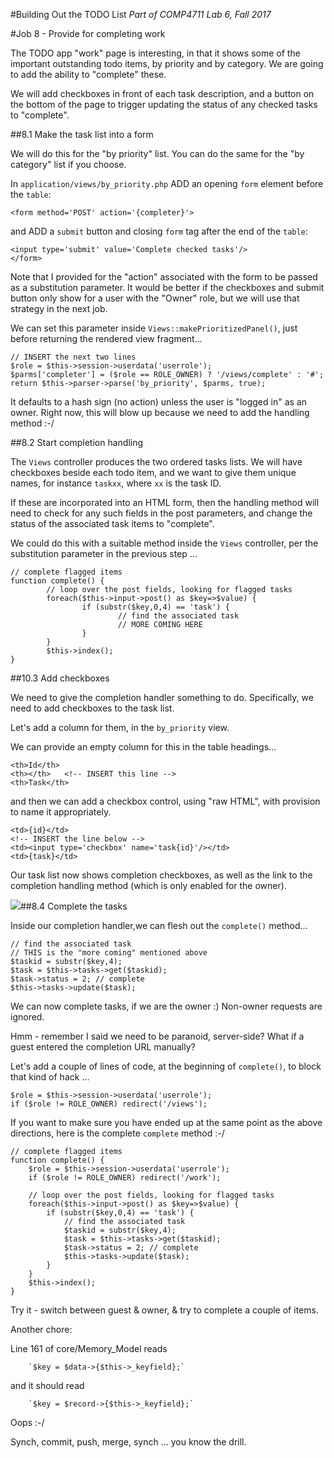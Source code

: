 #Building Out the TODO List
_Part of COMP4711 Lab 6, Fall 2017_

#Job 8 - Provide for completing work

The TODO app "work" page is interesting, in that it shows
some of the important outstanding todo items, by priority and by
category. We are going to add the ability to "complete" these.

We will add checkboxes in front of each task description,
and a button on the bottom of the page to trigger
updating the status of any checked tasks to "complete".

##8.1 Make the task list into a form

We will do this for the "by priority" list.
You can do the same for the "by category" list if
you choose.

In `application/views/by_priority.php` ADD an opening `form`
element before the `table`:

    <form method='POST' action='{completer}'>

and ADD a `submit` button and closing `form` tag after the
end of the `table`:

	<input type='submit' value='Complete checked tasks'/>
    </form>

Note that I provided for the "action" associated with the form to be
passed as a substitution parameter. It would be better if the
checkboxes and submit button only show for a user with the
"Owner" role, but we will use that strategy in the next job.

We can set this parameter inside `Views::makePrioritizedPanel()`,
just before returning the rendered view fragment...

    // INSERT the next two lines
    $role = $this->session->userdata('userrole');
    $parms['completer'] = ($role == ROLE_OWNER) ? '/views/complete' : '#';
    return $this->parser->parse('by_priority', $parms, true);

It defaults to a hash sign (no action) unless the user is "logged in"
as an owner.
Right now, this will blow up because we need to add the handling method :-/

##8.2 Start completion handling

The `Views` controller produces the two ordered tasks lists.
We will have checkboxes beside each todo item, and we want to give
them unique names, for instance `taskxx`, where `xx` is the task ID.

If these are incorporated into an HTML form, then the handling method
will need to check for any such fields in the post parameters,
and change the status of the associated task items to "complete".

We could do this with a suitable method inside the `Views` controller,
per the substitution parameter in the previous step ...

    // complete flagged items
    function complete() {
            // loop over the post fields, looking for flagged tasks
            foreach($this->input->post() as $key=>$value) {
                    if (substr($key,0,4) == 'task') {
                            // find the associated task
                            // MORE COMING HERE
                    }
            }
            $this->index();
    }

##10.3 Add checkboxes

We need to give the completion handler something to do.
Specifically, we need to add checkboxes to the task list.

Let's add a column for them, in the `by_priority` view.

We can provide an empty column for this in the table headings...

    <th>Id</th>
    <th></th>   <!-- INSERT this line -->
    <th>Task</th>

and then we can add a checkbox control, using "raw HTML",
with provision to name it appropriately.

    <td>{id}</td>
    <!-- INSERT the line below -->
    <td><input type='checkbox' name='task{id}'/></td>
    <td>{task}</td>

Our task list now shows completion checkboxes, as well as the link
to the completion handling method (which is only enabled
for the owner).

<img class="scale" src="/pix/tutorials/todo/76.png"/>##8.4 Complete the tasks

Inside our completion handler,we can flesh out the `complete()` method...

    // find the associated task
    // THIS is the "more coming" mentioned above
    $taskid = substr($key,4);
    $task = $this->tasks->get($taskid);
    $task->status = 2; // complete
    $this->tasks->update($task);

We can now complete tasks, if we are the owner :)
Non-owner requests are ignored.

Hmm - remember I said we need to be paranoid, server-side?
What if a guest entered the completion URL manually?

Let's add a couple of lines of code, at the beginning of
`complete()`, to block that kind of hack ...

    $role = $this->session->userdata('userrole');
    if ($role != ROLE_OWNER) redirect('/views');

If you want to make sure you have ended up at the same point as the above directions, here is
the complete `complete` method :-/

	// complete flagged items
	function complete() {
		$role = $this->session->userdata('userrole');
		if ($role != ROLE_OWNER) redirect('/work');
		
		// loop over the post fields, looking for flagged tasks
		foreach($this->input->post() as $key=>$value) {
			if (substr($key,0,4) == 'task') {
				// find the associated task
				$taskid = substr($key,4);
				$task = $this->tasks->get($taskid);
				$task->status = 2; // complete
				$this->tasks->update($task);
			}
		}
		$this->index();
	}


Try it - switch between guest & owner, & try to complete a couple of items.

<div class="alert alert-warning">
Another chore: 
</div>

Line 161 of core/Memory_Model reads  

		`$key = $data->{$this->_keyfield};`

and it should read  

		`$key = $record->{$this->_keyfield};`

Oops :-/

<div class="alert alert-info">
Synch, commit, push, merge, synch ... you know the drill.
</div>
